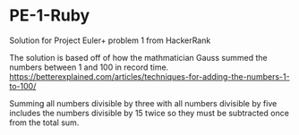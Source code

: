 # PE-1-Ruby

Solution for Project Euler+ problem 1 from HackerRank

The solution is based off of how the mathmatician Gauss summed the numbers between 1 and 100 in record time. https://betterexplained.com/articles/techniques-for-adding-the-numbers-1-to-100/

Summing all numbers divisible by three with all numbers divisible by five includes the numbers divisible by 15 twice so they must be subtracted once from the total sum.
